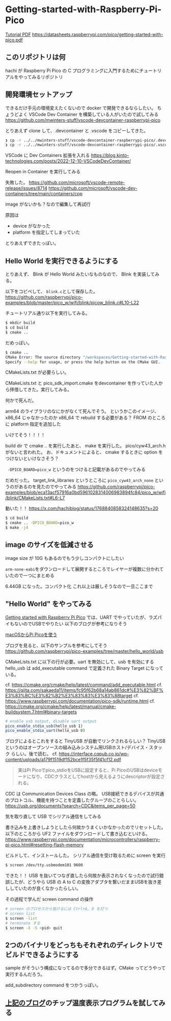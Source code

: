 # Getting-started-with-Raspberry-Pi-Pico

[Tutorial PDF](pdf/getting-started-with-pico.pdf)
https://datasheets.raspberrypi.com/pico/getting-started-with-pico.pdf

## このリポジトリは何
hachi が Raspberry Pi Pico の C プログラミングに入門するためにチュートリアルをやってみるリポジトリ

## 開発環境セットアップ
できるだけ手元の環境変えたくないので docker で開発できるならしたい。
ちょうどよく VSCode Dev Container を構築している人がいたので試してみる
https://github.com/mwinters-stuff/vscode-devcontainer-raspberrypi-pico

とりあえず clone して、.devcontainer と .vscode をコピーしてきた。

```sh
❯ cp -r ../../mwinters-stuff/vscode-devcontainer-raspberrypi-pico/.devcontainer/ .devcontainer
❯ cp -r ../../mwinters-stuff/vscode-devcontainer-raspberrypi-pico/.vscode .vscode
```

VSCode に Dev Containers 拡張を入れる
https://blog.kinto-technologies.com/posts/2022-12-10-VSCodeDevContainer/

Reopen in Container を実行してみる

失敗した。
https://github.com/microsoft/vscode-remote-release/issues/8714
https://github.com/microsoft/vscode-dev-containers/tree/main/containers/cpp

image がないかも？なので編集して再試行

原因は
- device がなかった
- platform を指定してしまっていた

とりあえずできたっぽい。

## Hello World を実行できるようにする
とりあえず、 Blink が Hello World みたいなものなので、 Blink を実装してみる。

以下をコピペして、 `blink.c`として保存した。
https://github.com/raspberrypi/pico-examples/blob/master/pico_w/wifi/blink/picow_blink.c#L10-L22

チュートリアル通り以下を実行してみる。
```sh
$ mkdir build
$ cd build
$ cmake ..
```

だめっぽい。

```sh
$ cmake ..
CMake Error: The source directory "/workspaces/Getting-started-with-Raspberry-Pi-Pico" does not appear to contain CMakeLists.txt.
Specify --help for usage, or press the help button on the CMake GUI.
```

CMakeLists.txt が必要らしい。

CMakeLists.txt と pico_sdk_import.cmake をdevcontainer を作っていた人から拝借してきた。実行してみる。

何かで死んだ。

arm64 のライブラリのなにかがなくて死んでそう。
というかこのイメージ、x86_64 じゃなかったのか
x86_64 で rebuild する必要がある？
FROM のところに platform 指定を追加した

いけてそう！！！！

build dir で cmake .. を実行したあと、 make を実行した。 pico/cyw43_arch.h がないと言われた。 
お、ドキュメントによると、 cmake するときに option をつけないといけなさそう？

` -DPICO_BOARD=pico_w` というのをつけると記載があるのでやってみる

だめだった。
target_link_libraries というところに `pico_cyw43_arch_none` というのがあるのを見たのでやってみる
https://github.com/raspberrypi/pico-examples/blob/eca13acf57916a0bd5961028314006983894fc84/pico_w/wifi/blink/CMakeLists.txt#L6-L7

動いた！！
https://x.com/hachiblog/status/1768840858324148635?s=20

```sh
$ cd build
$ cmake .. -DPICO_BOARD=pico_w 
$ make -j4

```

## image のサイズを低減させる
image size が 10G もあるのでもう少しコンパクトにしたい

`arm-none-eabi`をダウンロードして展開するところでレイヤーが複数に分かれていたので一つにまとめる

6.44GB になった。コンパクト化
これ以上は厳しそうなので一旦ここまで

## "Hello World" をやってみる
[Getting started with Raspberry Pi Pico](https://datasheets.raspberrypi.com/pico/getting-started-with-pico.pdf) では、UART でやっていたが、ラズパイもないのでUSBでやりたい
以下のブログが参考になりそう

[macOSからPi Picoを使う](https://decafish.blog.ss-blog.jp/2021-05-12)

ブログを見ると、以下のサンプルを参考にしてそう
https://github.com/raspberrypi/pico-examples/tree/master/hello_world/usb

CMakeLists.txt に以下の行が必要。uart を無効にして、usb を有効にする
hello_usb は add_executable command で定義された Binary Target になっている。

cf. https://cmake.org/cmake/help/latest/command/add_executable.html
cf. https://qiita.com/sakaeda11/items/fc95f62b68a14ab861dc#%E3%82%BF%E3%83%BC%E3%82%B2%E3%83%83%E3%83%88target
cf. https://www.raspberrypi.com/documentation/pico-sdk/runtime.html
cf. https://cmake.org/cmake/help/latest/manual/cmake-buildsystem.7.html#binary-targets

```cmake
# enable usb output, disable uart output
pico_enable_stdio_usb(hello_usb 1)
pico_enable_stdio_uart(hello_usb 0)
```

ブログによるとこれをすると TinyUSB が自動でリンクされるらしい？
TinyUSB というのはオープンソースの組み込みシステム用USBホスト/デバイス・スタック らしい。後で読む。
cf. https://interface.cqpub.co.jp/wp-content/uploads/a179f1519df152bce1f5f35f5f41cf12.pdf

> 実はPi Picoでpico_stdioをUSBに設定すると、Pi PicoのUSBはdeviceモードになり、CDCクラスとしてhostから見えるようにdescriptorが設定される。

CDC は Communication Devices Class の略。 USB接続できるデバイスが共通のプロトコル、機能を持つことを定義したグループのことらしい。
https://usb.org/documents?search=CDC&items_per_page=50

気を取り直して USB でシリアル通信をしてみる

書き込みを上書きしようとしたら何故かうまくいかなかったのでリセットした。以下のところから UF2 ファイルをダウンロードして書き込むといける。
https://www.raspberrypi.com/documentation/microcontrollers/raspberry-pi-pico.html#resetting-flash-memory

ビルドして、インストールした。
シリアル通信を受け取るために screen を実行

```sh
$ screen /dev/tty.usbmodem101 9600
```

できた！！
USB を抜いてつなぎ直したら何故か表示されなくなったので試行錯誤したが、どうやら USB の A to C の変換アダプタを繋いだままUSBを抜き差ししていたのが良くなかったらしい。

その過程で学んだ screen command の操作

```sh
# screen のプロセスから抜けるには Ctrl+A, D を打つ
# screen list
$ screen -list
# terminate する
$ screen -X -S <pid> quit
```
## 2つのバイナリをどっちもそれぞれのディレクトリでビルドできるようにする
sample がそういう構成になってるので多分できるはず。CMake ってどうやって実行するんだろう。

add_subdirectory command をつかうっぽい。


## [上記のブログ](https://decafish.blog.ss-blog.jp/2021-05-12)のチップ温度表示プログラムを試してみる



